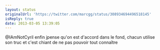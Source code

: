 ```yaml
---
layout: status
originalUrl: 'https://twitter.com/marcgg/status/308934694496518145'
isReply: true
date: 2013-03-05 13:39:05
---
```


@IAmNotCyril enfin jpense qu'on est d'accord dans le fond, chacun utilise son truc et c'est chiant de ne pas pouvoir tout connaître
